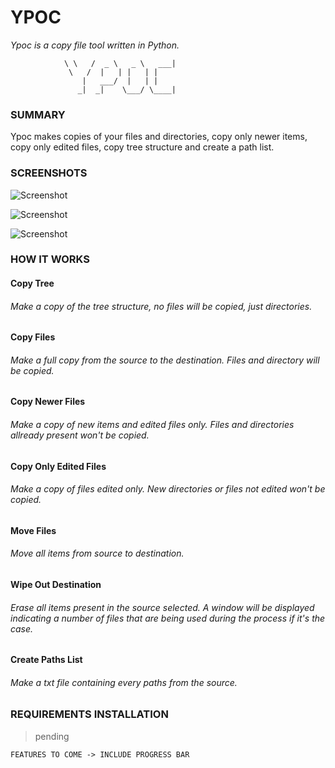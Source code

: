 # YPOC
_Ypoc is a copy file tool written in Python._

```
			\ \   /  _ \   _ \   ___| 
			 \   /  |   | |   | |     
			    |   ___/  |   | |     
			   _|  _|    \___/ \____| 

```
### SUMMARY
Ypoc makes copies of your files and directories, copy only newer items, copy only edited files, copy tree structure and create a path list.

### SCREENSHOTS

![Screenshot](https://github.com/gelndjj/Ycop/blob/main/img/main.png)

![Screenshot](https://github.com/gelndjj/Ycop/blob/main/img/copying.png)

![Screenshot](https://github.com/gelndjj/Ycop/blob/main/img/copied.png)

### HOW IT WORKS 

#### Copy Tree
###### Make a copy of the tree structure, no files will be copied, just directories.

#### Copy Files 
###### Make a full copy from the source to the destination. Files and directory will be copied.

#### Copy Newer Files
###### Make a copy of new items and edited files only. Files and directories allready present won't be copied.

#### Copy Only Edited Files
###### Make a copy of files edited only. New directories or files not edited won't be copied.

#### Move Files
###### Move all items from source to destination.

#### Wipe Out Destination
###### Erase all items present in the source selected. A window will be displayed indicating a number of files that are being used during the process if it's the case.

#### Create Paths List
###### Make a txt file containing every paths from the source.


### REQUIREMENTS INSTALLATION

> pending



```
FEATURES TO COME -> INCLUDE PROGRESS BAR
```